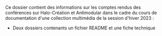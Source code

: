 Ce dossier contient des informations sur les comptes rendus des conférences sur Halo-Création et Antimodular dans le cadre du cours de documentation d'une collection multimédia de la session d'hiver 2023 :
- Deux dossiers contenants un fichier README et une fiche technique 
